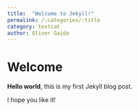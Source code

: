 ```yaml
---
title:  "Welcome to Jekyll!"
permalink: /:categories/:title
category: testcat
author: Oliver Gaida
---
```


# Welcome

**Hello world**, this is my first Jekyll blog post.

I hope you like it!
